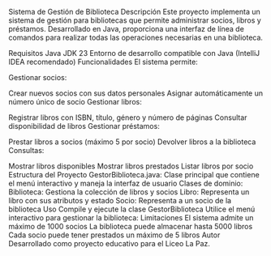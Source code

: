Sistema de Gestión de Biblioteca
Descripción
Este proyecto implementa un sistema de gestión para bibliotecas que permite administrar socios, libros y préstamos. Desarrollado en Java, proporciona una interfaz de línea de comandos para realizar todas las operaciones necesarias en una biblioteca.

Requisitos
Java JDK 23
Entorno de desarrollo compatible con Java (IntelliJ IDEA recomendado)
Funcionalidades
El sistema permite:

Gestionar socios:

Crear nuevos socios con sus datos personales
Asignar automáticamente un número único de socio
Gestionar libros:

Registrar libros con ISBN, título, género y número de páginas
Consultar disponibilidad de libros
Gestionar préstamos:

Prestar libros a socios (máximo 5 por socio)
Devolver libros a la biblioteca
Consultas:

Mostrar libros disponibles
Mostrar libros prestados
Listar libros por socio
Estructura del Proyecto
GestorBiblioteca.java: Clase principal que contiene el menú interactivo y maneja la interfaz de usuario
Clases de dominio:
Biblioteca: Gestiona la colección de libros y socios
Libro: Representa un libro con sus atributos y estado
Socio: Representa a un socio de la biblioteca
Uso
Compile y ejecute la clase GestorBiblioteca
Utilice el menú interactivo para gestionar la biblioteca:
Limitaciones
El sistema admite un máximo de 1000 socios
La biblioteca puede almacenar hasta 5000 libros
Cada socio puede tener prestados un máximo de 5 libros
Autor
Desarrollado como proyecto educativo para el Liceo La Paz.
